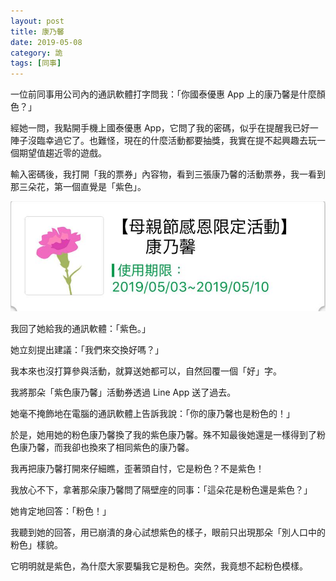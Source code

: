 ```yaml
---
layout: post
title: 康乃馨
date: 2019-05-08
category: 詭
tags: [同事]
---
```


一位前同事用公司內的通訊軟體打字問我：「你國泰優惠 App 上的康乃馨是什麼顏色？」

經她一問，我點開手機上國泰優惠 App，它問了我的密碼，似乎在提醒我已好一陣子沒臨幸過它了。也難怪，現在的什麼活動都要抽獎，我實在提不起興趣去玩一個期望值趨近零的遊戲。

<!--more-->

輸入密碼後，我打開「我的票券」內容物，看到三張康乃馨的活動票券，我一看到那三朵花，第一個直覺是「紫色」。

![康乃馨](../assets/images/2019/carnation.jpg "康乃馨活動券")


我回了她給我的通訊軟體：「紫色。」

她立刻提出建議：「我們來交換好嗎？」

我本來也沒打算參與活動，就算送她都可以，自然回覆一個「好」字。

我將那朵「紫色康乃馨」活動券透過 Line App 送了過去。

她毫不掩飾地在電腦的通訊軟體上告訴我說：「你的康乃馨也是粉色的！」

於是，她用她的粉色康乃馨換了我的紫色康乃馨。殊不知最後她還是一樣得到了粉色康乃馨，而我卻也換來了相同紫色的康乃馨。

我再把康乃馨打開來仔細瞧，歪著頭自忖，它是粉色？不是紫色！

我放心不下，拿著那朵康乃馨問了隔壁座的同事：「這朵花是粉色還是紫色？」

她肯定地回答：「粉色！」

我聽到她的回答，用已崩潰的身心試想紫色的樣子，眼前只出現那朵「別人口中的粉色」樣貌。

它明明就是紫色，為什麼大家要騙我它是粉色。突然，我竟想不起粉色模樣。



